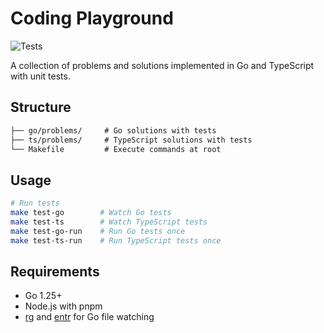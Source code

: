 # Coding Playground

![Tests](https://github.com/iamhectorsosa/interview-prep/actions/workflows/test.yml/badge.svg)

A collection of problems and solutions implemented in Go and TypeScript with unit tests.

## Structure

```txt
├── go/problems/     # Go solutions with tests
├── ts/problems/     # TypeScript solutions with tests
└── Makefile         # Execute commands at root
```

## Usage

```bash
# Run tests
make test-go        # Watch Go tests
make test-ts        # Watch TypeScript tests
make test-go-run    # Run Go tests once
make test-ts-run    # Run TypeScript tests once
```

## Requirements

- Go 1.25+
- Node.js with pnpm
- [rg](https://github.com/BurntSushi/ripgrep) and [entr](https://eradman.com/entrproject/) for Go file watching
